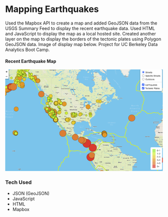 # Mapping Earthquakes

Used the Mapbox API to create a map and added GeoJSON data from the USGS Summary Feed to display the recent earthquake data. Used HTML and JavaScript to display the map as a local hosted site. Created another layer on the map to display the borders of the tectonic plates using Polygon GeoJSON data. Image of display map below. Project for UC Berkeley Data Analytics Boot Camp.

#### Recent Earthquake Map
![Earthquake Map](Earthquake_map.png)

### Tech Used
- JSON (GeoJSON)
- JavaScript
- HTML
- Mapbox

